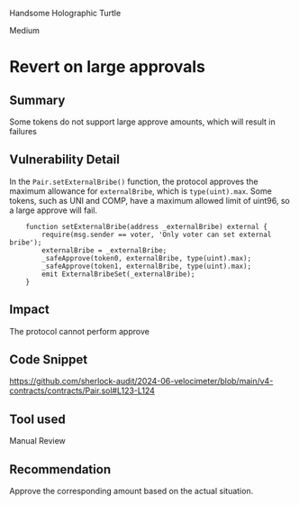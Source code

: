 Handsome Holographic Turtle

Medium

# Revert on large approvals

## Summary
Some tokens do not support large approve amounts, which will result in failures

## Vulnerability Detail
In the `Pair.setExternalBribe()` function, the protocol approves the maximum allowance for `externalBribe`, which is `type(uint).max`. Some tokens, such as UNI and COMP, have a maximum allowed limit of uint96, so a large approve will fail.
```solidity
    function setExternalBribe(address _externalBribe) external {
        require(msg.sender == voter, 'Only voter can set external bribe');
        externalBribe = _externalBribe;
        _safeApprove(token0, externalBribe, type(uint).max);
        _safeApprove(token1, externalBribe, type(uint).max);
        emit ExternalBribeSet(_externalBribe);
    }
```

## Impact
The protocol cannot perform approve

## Code Snippet
https://github.com/sherlock-audit/2024-06-velocimeter/blob/main/v4-contracts/contracts/Pair.sol#L123-L124

## Tool used

Manual Review

## Recommendation
Approve the corresponding amount based on the actual situation.
